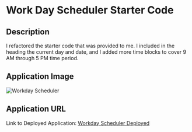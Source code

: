 # Work Day Scheduler Starter Code

## Description
I refactored the starter code that was provided to me. I included in the heading the current day and date, and I added more time blocks to cover 9 AM through 5 PM time period.

## Application Image
![Workday Scheduler]()

## Application URL
Link to Deployed Application: [Workday Scheduler Deployed](https://fuvolution.github.io/workday-scheduler/)